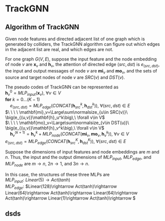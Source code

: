
# TrackGNN 

## Algorithm of TrackGNN 

Given node features and directed adjacent list of one graph which is generated by colliders, the TrackGNN algorithm can figure out which edges in the adjacent list are real, and which edges are not. 

For one graph $G(V,E)$, suppose the input feature and the node embedding of node $v$ are $\mathbf{x}_v$ and $\mathbf{h}_v$, the attention of directed edge $(src, dst)$ is $e_{(src,dst)}$, the input and output messages of node $v$ are $\mathbf{mi}_v$ and $\mathbf{mo}_v$, and the sets of source and target nodes of node $v$ are $SRC(v)$ and $DST(v)$. 

The pseudo codes of TrackGNN can be represented as  
$\mathbf{h}_v^0=MLP_{input}(\mathbf{x}_v),\ \forall v\in V$  
$\mathbf{for}\ k=0...(K-1)$  
$\ \ \ \ e_{(src,dst)}=MLP_{edge}\Big(CONCAT(\mathbf{h}_{src}^k,\mathbf{h}_{dst}^k)\Big),\ \forall(src,dst)\in E$  
$\ \ \ \ \mathbf{mi}_v=\Large\sum\normalsize_{u\in SRC(v)}\ \big(e_{(u,v)}\mathbf{h}_u^k\big),\ \forall v\in V$  
$\ \ \ \ \mathbf{mo}_v=\Large\sum\normalsize_{v\in DST(u)}\ \big(e_{(u,v)}\mathbf{h}_v^k\big),\ \forall v\in V$  
$\ \ \ \ \mathbf{h}_v^{(k+1)}=\mathbf{h}_v^k+MLP_{node}\Big(CONCAT(\mathbf{mi}_v,\mathbf{mo}_v,\mathbf{h}_v^k)\Big),\ \forall v\in V$  
$e_{(src,dst)}=MLP_{edge}\Big(CONCAT(\mathbf{h}_{src}^K,\mathbf{h}_{dst}^K)\Big),\ \forall(src,dst)\in E$  

Suppose the dimensions of input features and node embeddings are $m$ and $n$. Thus, the input and the output dimensions of $MLP_{input}$, $MLP_{edge}$, and $MLP_{node}$ are $m\rightarrow n$, $2n\rightarrow 1$, and $3n\rightarrow n$. 

In this case, the structures of these three MLPs are  
$MLP_{input}$: $Linear(5)\rightarrow Act(tanh)$  
$MLP_{edge}$: $Linear(128)\rightarrow Act(tanh)\rightarrow Linear(64)\rightarrow Act(tanh)\rightarrow Linear(64)\rightarrow Act(tanh)\rightarrow Linear(1)\rightarrow Act(tanh)\rightarrow $  

## dsds




